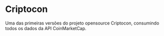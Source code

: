 # Criptocon
Uma das primeiras versões do projeto opensource Criptocon, consumindo todos os dados da API CoinMarketCap.
